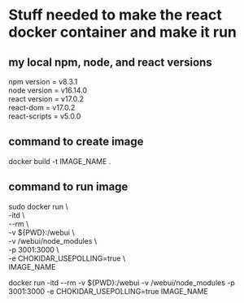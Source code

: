 
# Stuff needed to make the react docker container and make it run

## my local npm, node, and react versions

npm version = v8.3.1<br/>
node version = v16.14.0<br/>
react version = v17.0.2<br/>
react-dom = v17.0.2<br/>
react-scripts = v5.0.0<br/>


## command to create image

docker build -t IMAGE_NAME .


## command to run image

sudo docker run \  <br/>
	-itd \  <br/>
	--rm \  <br/>
	-v ${PWD}:/webui \  <br/>
	-v /webui/node_modules \  <br/>
	-p 3001:3000 \  <br/>
	-e CHOKIDAR_USEPOLLING=true \  <br/>
	IMAGE_NAME

docker run -itd --rm -v ${PWD}:/webui -v /webui/node_modules -p 3001:3000 -e CHOKIDAR_USEPOLLING=true IMAGE_NAME